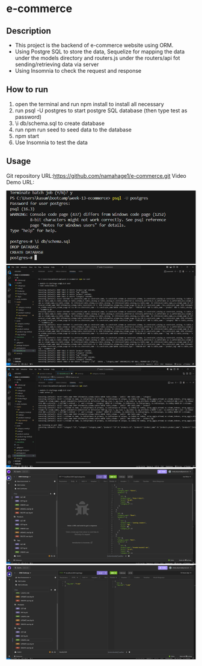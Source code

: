 # e-commerce

## Description

- This project is the backend of e-commerce website using ORM.
- Using Postgre SQL to store the data, Sequelize for mapping the data under the models directory and routers.js under the routers/api fot sending/retrieving data via server
- Using Insomnia to check the request and response

## How to run

1. open the terminal and run npm install to install all necessary 
2. run psql -U postgres to start postgre SQL database (then type test as password)
3. \i db/schema.sql to create database
4. run npm run seed to seed data to the database
5. npm start
6. Use Insomnia to test the data 


## Usage

Git repository URL:https://github.com/namahage1/e-commerce.git
Video Demo URL: 
    
![screenshot1](./screenshots/psql.png) 
![screenshot2](./screenshots/npm%20run%20seed.png) 
![screenshot3](./screenshots/npm%20start.png) 
![screenshot4](./screenshots/insomunia-get.png) 
![screenshot5](./screenshots/insomunia-create.png) 
    



